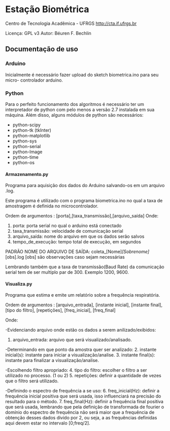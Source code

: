 # Estação Biométrica

Centro de Tecnologia Acadêmica - UFRGS
http://cta.if.ufrgs.br

Licença: GPL v3
Autor: Béuren F. Bechlin

## Documentação de uso

### Arduino

Inicialmente é necessário fazer upload do sketch biometrica.ino para seu micro-
controlador arduino.

### Python

Para o perfeito funcionamento dos algoritmos é necessário ter um interpretador
de python com pelo menos a versão 2.7 instalada em sua máquina. Além disso,
alguns módulos de python são necessários:

* python-scipy
* python-tk (tkInter)
* python-matplotlib
* python-sys
* python-serial
* python-Image
* python-time
* python-os

#### Armazenamento.py

Programa para aquisição dos dados do Arduino salvando-os em um arquivo .log.

Este programa é utilizado com o programa biometrica.ino no qual a taxa de
amostragem é definida no microcontrolador.

Ordem de argumentos : [porta],[taxa_transmissão],[arquivo_saída]
Onde:
1. porta: porta serial no qual o arduino está conectado
2. taxa_transmissão: velocidade de comunicação serial
3. arquivo_saída: nome do arquivo em que os dados serão salvos
4. tempo_de_execução: tempo total de execução, em segundos

PADRÃO NOME DO ARQUIVO DE SAÍDA: coleta_[Nome]_[Sobrenome]_[obs].log
[obs] são observações caso sejam necessárias

Lembrando também que a taxa de transmissão(Baud Rate) da comunicação serial tem
de ser multiplo par de 300. Exemplo 1200, 9600.

#### Visualiza.py

Programa que estima e emite um relatório sobre a frequência respiratória.

Ordem de argumentos : [arquivo_entrada], [instante inicial], [instante final],
[tipo do filtro], [repetições], [freq_inicial], [freq_final]

Onde:

-Evidenciando arquivo onde estão os dados a serem anilizado/exibidos:
1. arquivo_entrada: arquivo que será visualizado/analisado.

-Determinando em que ponto da amostra quer ser analizado:
2. instante inicial(s): instante para iniciar a visualização/analise.
3. instante final(s): instante para finalizar a visualização/analise.

-Escolhendo filtro apropriado:
4. tipo do filtro: escolher o filtro a ser utilizado no processo. (1 ou 2)
5. repetições: definir a quantidade de vezes que o filtro será utilizado.

-Definindo o espectro de frequência a se uso:
6. freq_inicial(Hz): definir a frequência inicial positiva que será usada, isso
influenciará na precisão do resultado para o método.
7. freq_final(Hz): definir a frequência final positiva que será usada, lembrando
que pela definição de transformada de fourier o domínio do espectro de frequência
não será maior que a frequência de obtenção desses dados divido por 2, ou seja,
a as frequências definidas aqui devem estar no intervalo [0;freq/2].

